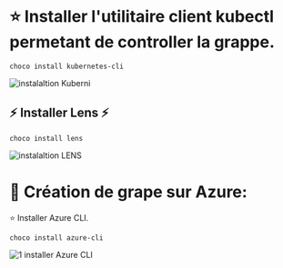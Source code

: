 # :star: Installer l'utilitaire client kubectl permetant de controller la grappe. 
```
choco install kubernetes-cli
```
![instalaltion Kuberni](https://user-images.githubusercontent.com/54910261/113331382-e9a8f280-92ed-11eb-842b-0365e7988c1f.png)

## :zap: Installer Lens :zap:

```
choco install lens
```
![instalaltion LENS](https://user-images.githubusercontent.com/54910261/113331447-fe858600-92ed-11eb-9e19-69628f5ddabe.png)



#  :pushpin: Création de grape sur Azure:

:star: Installer Azure CLI.
```
choco install azure-cli
```
![1 installer Azure CLI](https://user-images.githubusercontent.com/54910261/113331470-03e2d080-92ee-11eb-8016-3d8635272979.png)

##
